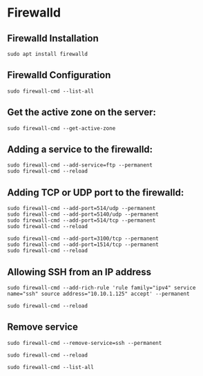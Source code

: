 # Firewalld

## Firewalld Installation
```
sudo apt install firewalld
```


## Firewalld Configuration

```
sudo firewall-cmd --list-all
```

## Get the active zone on the server:

```
sudo firewall-cmd --get-active-zone
```

## Adding a service to the firewalld:

```
sudo firewall-cmd --add-service=ftp --permanent
sudo firewall-cmd --reload
```

## Adding TCP or UDP port to the firewalld:

```
sudo firewall-cmd --add-port=514/udp --permanent
sudo firewall-cmd --add-port=5140/udp --permanent
sudo firewall-cmd --add-port=514/tcp --permanent
sudo firewall-cmd --reload
```

```
sudo firewall-cmd --add-port=3100/tcp --permanent
sudo firewall-cmd --add-port=1514/tcp --permanent
sudo firewall-cmd --reload
```

## Allowing SSH from an IP address
```
sudo firewall-cmd --add-rich-rule 'rule family="ipv4" service name="ssh" source address="10.10.1.125" accept' --permanent
```

```
sudo firewall-cmd --reload
```

## Remove service

```
sudo firewall-cmd --remove-service=ssh --permanent
```
```
sudo firewall-cmd --reload 
```
```
sudo firewall-cmd --list-all
```